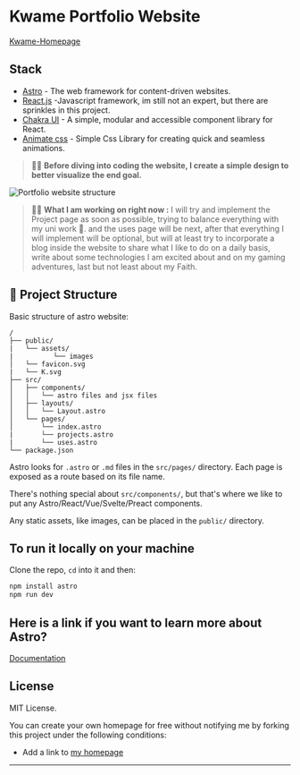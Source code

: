 # Kwame Portfolio Website
[Kwame-Homepage](https://portfolio-website-three-ruby-56.vercel.app/)


## Stack

- [Astro](https://astro.build/) - The web framework for content-driven websites.
- [React.js](https://react.dev/) -Javascript framework, im still not an expert, but there are sprinkles  in this project.
- [Chakra UI](https://chakra-ui.com/) - A simple, modular and accessible component library for React.
- [Animate css](https://animate.style/) - Simple Css Library for creating quick and seamless animations.


> 🧑‍🚀 **Before diving into coding the website, I create a simple design  to better visualize the end goal.**


![Portfolio website structure](https://github.com/kwame-Owusu/portfolio-website/assets/98961379/62f913fe-3a91-4b2c-97cd-1d190b149f09)
> 🧑‍🚀 **What I am working on right now :**
I will try and implement the Project page as soon as possible, trying to balance everything with my uni work 🫡.
and the uses page will be next, after that everything I will implement will  be optional, but will at least try to incorporate a blog inside the website
 to share what I like to do on a daily basis, write about some technologies I am excited about and on my gaming adventures, last but not least about my Faith.

## 🚀 Project Structure

Basic structure of astro website:

```text
/
├── public/
|   └── assets/
|          └── images
│   └── favicon.svg
|   └── K.svg
├── src/
│   ├── components/
│   │   └── astro files and jsx files
│   ├── layouts/
│   │   └── Layout.astro
│   └── pages/
│       └── index.astro
|       └── projects.astro
|       └── uses.astro              
└── package.json
```

Astro looks for `.astro` or `.md` files in the `src/pages/` directory. Each page is exposed as a route based on its file name.

There's nothing special about `src/components/`, but that's where we like to put any Astro/React/Vue/Svelte/Preact components.

Any static assets, like images, can be placed in the `public/` directory.

## To run it locally on your machine
Clone the repo, `cd` into it and then:

```bash
npm install astro
npm run dev
```
## Here is a link if you want to learn more about Astro?
[Documentation](https://docs.astro.build) 

## License

MIT License.

You can create your own homepage for free without notifying me by forking this project under the following conditions:

- Add a link to [my homepage](https://www.craftz.dog/)


---
